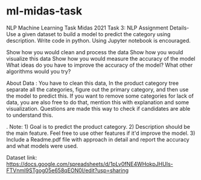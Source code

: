 # ml-midas-task
NLP Machine Learning Task Midas 2021
Task 3: NLP
Assignment Details-
Use a given dataset to build a model to predict the category using description. Write code in python. Using Jupyter notebook is encouraged. 

Show how you would clean and process the data
Show how you would visualize this data
Show how you would measure the accuracy of the model
What ideas do you have to improve the accuracy of the model? What other algorithms would you try?

About Data : You have to clean this data, In the product category tree separate all the categories, figure out the primary category, and then use the model to predict this.
If you want to remove some categories for lack of data, you are also free to do that, mention this with explanation and some visualization.
Questions are made this way to check if candidates are able to understand this.


.
Note: 1) Goal is to predict the product category.
2) Description should be the main feature. Feel free to use other features if it'd improve the model.
3) Include a Readme.pdf file with approach in detail and report the accuracy and what models were used.
 

Dataset link:
https://docs.google.com/spreadsheets/d/1pLv0fNE4WHokpJHUIs-FTVnmI9STgog05e658qEON0I/edit?usp=sharing
